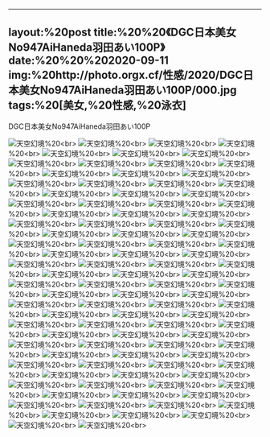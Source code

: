 ﻿---
layout:%20post
title:%20%20《DGC日本美女No947AiHaneda羽田あい100P》
date:%20%20%202020-09-11
img:%20http://photo.orgx.cf/性感/2020/DGC日本美女No947AiHaneda羽田あい100P/000.jpg
tags:%20[美女,%20性感,%20泳衣]
---

DGC日本美女No947AiHaneda羽田あい100P



![天空幻境](http://photo.orgx.cf/性感/2020/DGC日本美女No947AiHaneda羽田あい100P/001.jpg%20''天空幻境'')%20<br>
![天空幻境](http://photo.orgx.cf/性感/2020/DGC日本美女No947AiHaneda羽田あい100P/002.jpg%20''天空幻境'')%20<br>
![天空幻境](http://photo.orgx.cf/性感/2020/DGC日本美女No947AiHaneda羽田あい100P/003.jpg%20''天空幻境'')%20<br>
![天空幻境](http://photo.orgx.cf/性感/2020/DGC日本美女No947AiHaneda羽田あい100P/004.jpg%20''天空幻境'')%20<br>
![天空幻境](http://photo.orgx.cf/性感/2020/DGC日本美女No947AiHaneda羽田あい100P/005.jpg%20''天空幻境'')%20<br>
![天空幻境](http://photo.orgx.cf/性感/2020/DGC日本美女No947AiHaneda羽田あい100P/006.jpg%20''天空幻境'')%20<br>
![天空幻境](http://photo.orgx.cf/性感/2020/DGC日本美女No947AiHaneda羽田あい100P/007.jpg%20''天空幻境'')%20<br>
![天空幻境](http://photo.orgx.cf/性感/2020/DGC日本美女No947AiHaneda羽田あい100P/008.jpg%20''天空幻境'')%20<br>
![天空幻境](http://photo.orgx.cf/性感/2020/DGC日本美女No947AiHaneda羽田あい100P/009.jpg%20''天空幻境'')%20<br>
![天空幻境](http://photo.orgx.cf/性感/2020/DGC日本美女No947AiHaneda羽田あい100P/010.jpg%20''天空幻境'')%20<br>
![天空幻境](http://photo.orgx.cf/性感/2020/DGC日本美女No947AiHaneda羽田あい100P/011.jpg%20''天空幻境'')%20<br>
![天空幻境](http://photo.orgx.cf/性感/2020/DGC日本美女No947AiHaneda羽田あい100P/012.jpg%20''天空幻境'')%20<br>
![天空幻境](http://photo.orgx.cf/性感/2020/DGC日本美女No947AiHaneda羽田あい100P/013.jpg%20''天空幻境'')%20<br>
![天空幻境](http://photo.orgx.cf/性感/2020/DGC日本美女No947AiHaneda羽田あい100P/014.jpg%20''天空幻境'')%20<br>
![天空幻境](http://photo.orgx.cf/性感/2020/DGC日本美女No947AiHaneda羽田あい100P/015.jpg%20''天空幻境'')%20<br>
![天空幻境](http://photo.orgx.cf/性感/2020/DGC日本美女No947AiHaneda羽田あい100P/016.jpg%20''天空幻境'')%20<br>
![天空幻境](http://photo.orgx.cf/性感/2020/DGC日本美女No947AiHaneda羽田あい100P/017.jpg%20''天空幻境'')%20<br>
![天空幻境](http://photo.orgx.cf/性感/2020/DGC日本美女No947AiHaneda羽田あい100P/018.jpg%20''天空幻境'')%20<br>
![天空幻境](http://photo.orgx.cf/性感/2020/DGC日本美女No947AiHaneda羽田あい100P/019.jpg%20''天空幻境'')%20<br>
![天空幻境](http://photo.orgx.cf/性感/2020/DGC日本美女No947AiHaneda羽田あい100P/020.jpg%20''天空幻境'')%20<br>
![天空幻境](http://photo.orgx.cf/性感/2020/DGC日本美女No947AiHaneda羽田あい100P/021.jpg%20''天空幻境'')%20<br>
![天空幻境](http://photo.orgx.cf/性感/2020/DGC日本美女No947AiHaneda羽田あい100P/022.jpg%20''天空幻境'')%20<br>
![天空幻境](http://photo.orgx.cf/性感/2020/DGC日本美女No947AiHaneda羽田あい100P/023.jpg%20''天空幻境'')%20<br>
![天空幻境](http://photo.orgx.cf/性感/2020/DGC日本美女No947AiHaneda羽田あい100P/024.jpg%20''天空幻境'')%20<br>
![天空幻境](http://photo.orgx.cf/性感/2020/DGC日本美女No947AiHaneda羽田あい100P/025.jpg%20''天空幻境'')%20<br>
![天空幻境](http://photo.orgx.cf/性感/2020/DGC日本美女No947AiHaneda羽田あい100P/026.jpg%20''天空幻境'')%20<br>
![天空幻境](http://photo.orgx.cf/性感/2020/DGC日本美女No947AiHaneda羽田あい100P/027.jpg%20''天空幻境'')%20<br>
![天空幻境](http://photo.orgx.cf/性感/2020/DGC日本美女No947AiHaneda羽田あい100P/028.jpg%20''天空幻境'')%20<br>
![天空幻境](http://photo.orgx.cf/性感/2020/DGC日本美女No947AiHaneda羽田あい100P/029.jpg%20''天空幻境'')%20<br>
![天空幻境](http://photo.orgx.cf/性感/2020/DGC日本美女No947AiHaneda羽田あい100P/030.jpg%20''天空幻境'')%20<br>
![天空幻境](http://photo.orgx.cf/性感/2020/DGC日本美女No947AiHaneda羽田あい100P/031.jpg%20''天空幻境'')%20<br>
![天空幻境](http://photo.orgx.cf/性感/2020/DGC日本美女No947AiHaneda羽田あい100P/032.jpg%20''天空幻境'')%20<br>
![天空幻境](http://photo.orgx.cf/性感/2020/DGC日本美女No947AiHaneda羽田あい100P/033.jpg%20''天空幻境'')%20<br>
![天空幻境](http://photo.orgx.cf/性感/2020/DGC日本美女No947AiHaneda羽田あい100P/034.jpg%20''天空幻境'')%20<br>
![天空幻境](http://photo.orgx.cf/性感/2020/DGC日本美女No947AiHaneda羽田あい100P/035.jpg%20''天空幻境'')%20<br>
![天空幻境](http://photo.orgx.cf/性感/2020/DGC日本美女No947AiHaneda羽田あい100P/036.jpg%20''天空幻境'')%20<br>
![天空幻境](http://photo.orgx.cf/性感/2020/DGC日本美女No947AiHaneda羽田あい100P/037.jpg%20''天空幻境'')%20<br>
![天空幻境](http://photo.orgx.cf/性感/2020/DGC日本美女No947AiHaneda羽田あい100P/038.jpg%20''天空幻境'')%20<br>
![天空幻境](http://photo.orgx.cf/性感/2020/DGC日本美女No947AiHaneda羽田あい100P/039.jpg%20''天空幻境'')%20<br>
![天空幻境](http://photo.orgx.cf/性感/2020/DGC日本美女No947AiHaneda羽田あい100P/040.jpg%20''天空幻境'')%20<br>
![天空幻境](http://photo.orgx.cf/性感/2020/DGC日本美女No947AiHaneda羽田あい100P/041.jpg%20''天空幻境'')%20<br>
![天空幻境](http://photo.orgx.cf/性感/2020/DGC日本美女No947AiHaneda羽田あい100P/042.jpg%20''天空幻境'')%20<br>
![天空幻境](http://photo.orgx.cf/性感/2020/DGC日本美女No947AiHaneda羽田あい100P/043.jpg%20''天空幻境'')%20<br>
![天空幻境](http://photo.orgx.cf/性感/2020/DGC日本美女No947AiHaneda羽田あい100P/044.jpg%20''天空幻境'')%20<br>
![天空幻境](http://photo.orgx.cf/性感/2020/DGC日本美女No947AiHaneda羽田あい100P/045.jpg%20''天空幻境'')%20<br>
![天空幻境](http://photo.orgx.cf/性感/2020/DGC日本美女No947AiHaneda羽田あい100P/046.jpg%20''天空幻境'')%20<br>
![天空幻境](http://photo.orgx.cf/性感/2020/DGC日本美女No947AiHaneda羽田あい100P/047.jpg%20''天空幻境'')%20<br>
![天空幻境](http://photo.orgx.cf/性感/2020/DGC日本美女No947AiHaneda羽田あい100P/048.jpg%20''天空幻境'')%20<br>
![天空幻境](http://photo.orgx.cf/性感/2020/DGC日本美女No947AiHaneda羽田あい100P/049.jpg%20''天空幻境'')%20<br>
![天空幻境](http://photo.orgx.cf/性感/2020/DGC日本美女No947AiHaneda羽田あい100P/050.jpg%20''天空幻境'')%20<br>
![天空幻境](http://photo.orgx.cf/性感/2020/DGC日本美女No947AiHaneda羽田あい100P/051.jpg%20''天空幻境'')%20<br>
![天空幻境](http://photo.orgx.cf/性感/2020/DGC日本美女No947AiHaneda羽田あい100P/052.jpg%20''天空幻境'')%20<br>
![天空幻境](http://photo.orgx.cf/性感/2020/DGC日本美女No947AiHaneda羽田あい100P/053.jpg%20''天空幻境'')%20<br>
![天空幻境](http://photo.orgx.cf/性感/2020/DGC日本美女No947AiHaneda羽田あい100P/054.jpg%20''天空幻境'')%20<br>
![天空幻境](http://photo.orgx.cf/性感/2020/DGC日本美女No947AiHaneda羽田あい100P/055.jpg%20''天空幻境'')%20<br>
![天空幻境](http://photo.orgx.cf/性感/2020/DGC日本美女No947AiHaneda羽田あい100P/056.jpg%20''天空幻境'')%20<br>
![天空幻境](http://photo.orgx.cf/性感/2020/DGC日本美女No947AiHaneda羽田あい100P/057.jpg%20''天空幻境'')%20<br>
![天空幻境](http://photo.orgx.cf/性感/2020/DGC日本美女No947AiHaneda羽田あい100P/058.jpg%20''天空幻境'')%20<br>
![天空幻境](http://photo.orgx.cf/性感/2020/DGC日本美女No947AiHaneda羽田あい100P/059.jpg%20''天空幻境'')%20<br>
![天空幻境](http://photo.orgx.cf/性感/2020/DGC日本美女No947AiHaneda羽田あい100P/060.jpg%20''天空幻境'')%20<br>
![天空幻境](http://photo.orgx.cf/性感/2020/DGC日本美女No947AiHaneda羽田あい100P/061.jpg%20''天空幻境'')%20<br>
![天空幻境](http://photo.orgx.cf/性感/2020/DGC日本美女No947AiHaneda羽田あい100P/062.jpg%20''天空幻境'')%20<br>
![天空幻境](http://photo.orgx.cf/性感/2020/DGC日本美女No947AiHaneda羽田あい100P/063.jpg%20''天空幻境'')%20<br>
![天空幻境](http://photo.orgx.cf/性感/2020/DGC日本美女No947AiHaneda羽田あい100P/064.jpg%20''天空幻境'')%20<br>
![天空幻境](http://photo.orgx.cf/性感/2020/DGC日本美女No947AiHaneda羽田あい100P/065.jpg%20''天空幻境'')%20<br>
![天空幻境](http://photo.orgx.cf/性感/2020/DGC日本美女No947AiHaneda羽田あい100P/066.jpg%20''天空幻境'')%20<br>
![天空幻境](http://photo.orgx.cf/性感/2020/DGC日本美女No947AiHaneda羽田あい100P/067.jpg%20''天空幻境'')%20<br>
![天空幻境](http://photo.orgx.cf/性感/2020/DGC日本美女No947AiHaneda羽田あい100P/068.jpg%20''天空幻境'')%20<br>
![天空幻境](http://photo.orgx.cf/性感/2020/DGC日本美女No947AiHaneda羽田あい100P/069.jpg%20''天空幻境'')%20<br>
![天空幻境](http://photo.orgx.cf/性感/2020/DGC日本美女No947AiHaneda羽田あい100P/070.jpg%20''天空幻境'')%20<br>
![天空幻境](http://photo.orgx.cf/性感/2020/DGC日本美女No947AiHaneda羽田あい100P/071.jpg%20''天空幻境'')%20<br>
![天空幻境](http://photo.orgx.cf/性感/2020/DGC日本美女No947AiHaneda羽田あい100P/072.jpg%20''天空幻境'')%20<br>
![天空幻境](http://photo.orgx.cf/性感/2020/DGC日本美女No947AiHaneda羽田あい100P/073.jpg%20''天空幻境'')%20<br>
![天空幻境](http://photo.orgx.cf/性感/2020/DGC日本美女No947AiHaneda羽田あい100P/074.jpg%20''天空幻境'')%20<br>
![天空幻境](http://photo.orgx.cf/性感/2020/DGC日本美女No947AiHaneda羽田あい100P/075.jpg%20''天空幻境'')%20<br>
![天空幻境](http://photo.orgx.cf/性感/2020/DGC日本美女No947AiHaneda羽田あい100P/076.jpg%20''天空幻境'')%20<br>
![天空幻境](http://photo.orgx.cf/性感/2020/DGC日本美女No947AiHaneda羽田あい100P/077.jpg%20''天空幻境'')%20<br>
![天空幻境](http://photo.orgx.cf/性感/2020/DGC日本美女No947AiHaneda羽田あい100P/078.jpg%20''天空幻境'')%20<br>
![天空幻境](http://photo.orgx.cf/性感/2020/DGC日本美女No947AiHaneda羽田あい100P/079.jpg%20''天空幻境'')%20<br>
![天空幻境](http://photo.orgx.cf/性感/2020/DGC日本美女No947AiHaneda羽田あい100P/080.jpg%20''天空幻境'')%20<br>
![天空幻境](http://photo.orgx.cf/性感/2020/DGC日本美女No947AiHaneda羽田あい100P/081.jpg%20''天空幻境'')%20<br>
![天空幻境](http://photo.orgx.cf/性感/2020/DGC日本美女No947AiHaneda羽田あい100P/082.jpg%20''天空幻境'')%20<br>
![天空幻境](http://photo.orgx.cf/性感/2020/DGC日本美女No947AiHaneda羽田あい100P/083.jpg%20''天空幻境'')%20<br>
![天空幻境](http://photo.orgx.cf/性感/2020/DGC日本美女No947AiHaneda羽田あい100P/084.jpg%20''天空幻境'')%20<br>
![天空幻境](http://photo.orgx.cf/性感/2020/DGC日本美女No947AiHaneda羽田あい100P/085.jpg%20''天空幻境'')%20<br>
![天空幻境](http://photo.orgx.cf/性感/2020/DGC日本美女No947AiHaneda羽田あい100P/086.jpg%20''天空幻境'')%20<br>
![天空幻境](http://photo.orgx.cf/性感/2020/DGC日本美女No947AiHaneda羽田あい100P/087.jpg%20''天空幻境'')%20<br>
![天空幻境](http://photo.orgx.cf/性感/2020/DGC日本美女No947AiHaneda羽田あい100P/088.jpg%20''天空幻境'')%20<br>
![天空幻境](http://photo.orgx.cf/性感/2020/DGC日本美女No947AiHaneda羽田あい100P/089.jpg%20''天空幻境'')%20<br>
![天空幻境](http://photo.orgx.cf/性感/2020/DGC日本美女No947AiHaneda羽田あい100P/090.jpg%20''天空幻境'')%20<br>
![天空幻境](http://photo.orgx.cf/性感/2020/DGC日本美女No947AiHaneda羽田あい100P/091.jpg%20''天空幻境'')%20<br>
![天空幻境](http://photo.orgx.cf/性感/2020/DGC日本美女No947AiHaneda羽田あい100P/092.jpg%20''天空幻境'')%20<br>
![天空幻境](http://photo.orgx.cf/性感/2020/DGC日本美女No947AiHaneda羽田あい100P/093.jpg%20''天空幻境'')%20<br>
![天空幻境](http://photo.orgx.cf/性感/2020/DGC日本美女No947AiHaneda羽田あい100P/094.jpg%20''天空幻境'')%20<br>
![天空幻境](http://photo.orgx.cf/性感/2020/DGC日本美女No947AiHaneda羽田あい100P/095.jpg%20''天空幻境'')%20<br>
![天空幻境](http://photo.orgx.cf/性感/2020/DGC日本美女No947AiHaneda羽田あい100P/096.jpg%20''天空幻境'')%20<br>
![天空幻境](http://photo.orgx.cf/性感/2020/DGC日本美女No947AiHaneda羽田あい100P/097.jpg%20''天空幻境'')%20<br>
![天空幻境](http://photo.orgx.cf/性感/2020/DGC日本美女No947AiHaneda羽田あい100P/098.jpg%20''天空幻境'')%20<br>
![天空幻境](http://photo.orgx.cf/性感/2020/DGC日本美女No947AiHaneda羽田あい100P/099.jpg%20''天空幻境'')%20<br>
![天空幻境](http://photo.orgx.cf/性感/2020/DGC日本美女No947AiHaneda羽田あい100P/100.jpg%20''天空幻境'')%20<br>